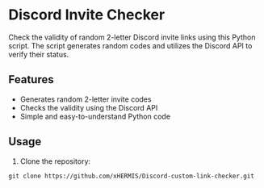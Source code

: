 # Discord Invite Checker

Check the validity of random 2-letter Discord invite links using this Python script. The script generates random codes and utilizes the Discord API to verify their status.

## Features

- Generates random 2-letter invite codes
- Checks the validity using the Discord API
- Simple and easy-to-understand Python code

## Usage

1. Clone the repository:

```
git clone https://github.com/xHERMIS/Discord-custom-link-checker.git
```

